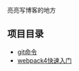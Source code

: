 亮亮写博客的地方

## 项目目录
- [git命令](https://github.com/ijzn/blog/blob/master/git/git%E5%91%BD%E4%BB%A4%E5%A4%A7%E5%85%A8.md)
- [webpack4快速入门]()

